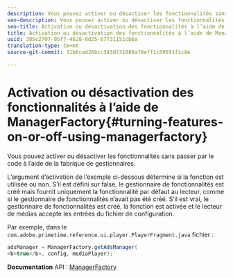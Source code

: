 ```yaml
---
description: Vous pouvez activer ou désactiver les fonctionnalités sans passer par le code à l’aide de la fabrique de gestionnaires.
seo-description: Vous pouvez activer ou désactiver les fonctionnalités sans passer par le code à l’aide de la fabrique de gestionnaires.
seo-title: Activation ou désactivation des fonctionnalités à l’aide de ManagerFactory
title: Activation ou désactivation des fonctionnalités à l’aide de ManagerFactory
uuid: 385c2707-95f7-4628-8d25-67731151cb6a
translation-type: tm+mt
source-git-commit: 31b6cad26bcc393d731080a70eff1c59551f1c8e

---
```



# Activation ou désactivation des fonctionnalités à l’aide de ManagerFactory{#turning-features-on-or-off-using-managerfactory}

Vous pouvez activer ou désactiver les fonctionnalités sans passer par le code à l’aide de la fabrique de gestionnaires.

L’argument d’activation de l’exemple ci-dessous détermine si la fonction est utilisée ou non. S’il est défini sur false, le gestionnaire de fonctionnalités est créé mais fournit uniquement la fonctionnalité par défaut au lecteur, comme si le gestionnaire de fonctionnalités n’avait pas été créé. S’il est vrai, le gestionnaire de fonctionnalités est créé, la fonction est activée et le lecteur de médias accepte les entrées du fichier de configuration.

Par exemple, dans le `com.adobe.primetime.reference.ui.player.PlayerFragment.java` fichier :

```java
adsManager = ManagerFactory.getAdsManager( 
<b>true</b>, config, mediaPlayer);
```

**Documentation** API : [ManagerFactory](https://help.adobe.com/en_US/primetime/api/reference_implementation/android/javadoc/com/adobe/primetime/reference/manager/ManagerFactory.html)